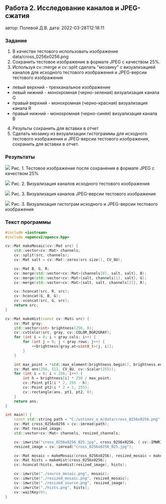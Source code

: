 ## Работа 2. Исследование каналов и JPEG-сжатия
автор: Полевой Д.В.
дата: 2022-03-28T12:18:11

<!-- url: https://gitlab.com/2021-misis-spring/polevoy_d_v/-/tree/master/prj.labs/lab02 -->

### Задание
1. В качестве тестового использовать изображение data/cross_0256x0256.png
2. Сохранить тестовое изображение в формате JPEG с качеством 25%.
3. Используя cv::merge и cv::split сделать "мозаику" с визуализацией каналов для исходного тестового изображения и JPEG-версии тестового изображения
- левый верхний - трехканальное изображение
- левый нижний - монохромная (черно-зеленая) визуализация канала G
- правый верхний - монохромная (черно-красная) визуализация канала R
- правый нижний - монохромная (черно-синяя) визуализация канала B
4. Результы сохранить для вставки в отчет
5. Сделать мозаику из визуализации гистограммы для исходного тестового изображения и JPEG-версии тестового изображения, сохранить для вставки в отчет.

### Результаты

![](cross_0256x0256_025.jpg)
Рис. 1. Тестовое изображение после сохранения в формате JPEG с качеством 25%

![](cross_0256x0256_png_channels.png)
Рис. 2. Визуализация каналов исходного тестового изображения

![](cross_0256x0256_jpg_channels.png)
Рис. 3. Визуализация каналов JPEG-версии тестового изображения

![](cross_0256x0256_hists.png)
Рис. 3. Визуализация гистограм исходного и JPEG-версии тестового изображения

### Текст программы

```cpp
#include <iostream>
#include <opencv2/opencv.hpp>

cv::Mat makeMosaic(cv::Mat src) {
    std::vector<cv::Mat> channels;
    cv::split(src, channels);
    cv::Mat salt = cv::Mat::zeros(src.size(), CV_8U);

    cv::Mat B, G, R;
    cv::merge(std::vector<cv::Mat>{channels[0], salt, salt}, B);
    cv::merge(std::vector<cv::Mat>{salt, channels[1], salt}, G);
    cv::merge(std::vector<cv::Mat>{salt, salt, channels[2]}, R);

    cv::hconcat(src, R, src);
    cv::hconcat(G, B, G);
    cv::vconcat(src, G, src);
    return src;
}

cv::Mat makeHist(const cv::Mat& src) {
    cv::Mat gray;
    std::vector<int> brightness(256, 0);
    cv::cvtColor(src, gray, cv::COLOR_BGR2GRAY);
    for (int i = 0; i < gray.cols; i++) {
        for (int j = 0; j < gray.rows; j++) {
            ++brightness[gray.at<uint8_t>(j, i)];
        }
    }

    int max_point = *std::max_element(brightness.begin(), brightness.end());
    cv::Mat ans(256, 512, CV_8U, cv::Scalar(255));
    for (int i = 0; i < 256; i++) {
        int h = brightness[i] * 250 / max_point;
        cv::Point pt1(i * 2, 255 - h);
        cv::Point pt2(i * 2 + 1, 255);
        cv::rectangle(ans, pt1, pt2, 0);
    }
    return ans;
}

int main() {
    const std::string path = "C:/ustinov_a_m/data/cross_0256x0256.png";
    cv::Mat cross_0256x0256 = cv::imread(path);
    cv::Mat resized_image;
    std::vector<cv::Mat> channels, resized_channels;

    cv::imwrite("cross_0256x0256_025.jpg", cross_0256x0256, { cv::IMWRITE_JPEG_QUALITY, 25 });
    resized_image = cv::imread("cross_0256x0256_025.jpg");

    cv::Mat mosaic = makeMosaic(cross_0256x0256), resized_mosaic = makeMosaic(resized_image);
    cv::Mat hists = makeHist(cross_0256x0256);
    cv::hconcat(hists, makeHist(resized_image), hists);

    cv::imwrite("./source_mosaic.png", mosaic);
    cv::imwrite("./resized_mosaic.png", resized_mosaic);
    cv::imwrite("./resized_source.png", resized_image);
    cv::imwrite("./hists.png", hists);
    cv::waitKey(0);
}
```
